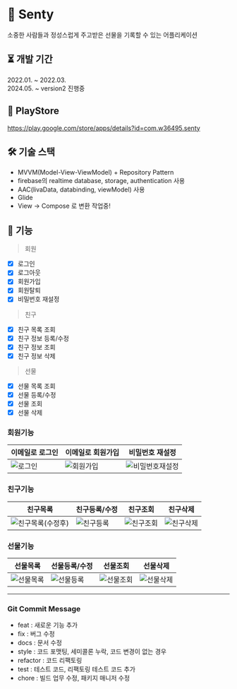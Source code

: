 # 🎁 Senty
소중한 사람들과 정성스럽게 주고받은 선물을 기록할 수 있는 어플리케이션  

⏳ 개발 기간
---
2022.01. ~ 2022.03.  
2024.05. ~ version2 진행중

🚀 PlayStore
---
https://play.google.com/store/apps/details?id=com.w36495.senty

🛠 기술 스택
---
- MVVM(Model-View-ViewModel) + Repository Pattern
- firebase의 realtime database, storage, authentication 사용
- AAC(livaData, databinding, viewModel) 사용
- Glide
- View -> Compose 로 변환 작업중!
    
💪 기능  
---
> 회원  
- [x] 로그인  
- [x] 로그아웃
- [x] 회원가입
- [x] 회원탈퇴
- [x] 비밀번호 재설정
  
> 친구  
- [x] 친구 목록 조회
- [x] 친구 정보 등록/수정
- [x] 친구 정보 조회
- [x] 친구 정보 삭제  
  
> 선물  
- [x] 선물 목록 조회
- [x] 선물 등록/수정
- [x] 선물 조회
- [x] 선물 삭제  
 
 ### 회원기능  
 |이메일로 로그인|이메일로 회원가입|비밀번호 재설정|  
 |--|--|--|
 |![로그인](https://github.com/w36495/Senty/assets/52291662/abe361c2-4cac-4995-a0a7-76580076816b)|![회원가입](https://github.com/w36495/Senty/assets/52291662/e6a209ed-2e37-4e1d-99b3-8ecebd23e23c)|![비밀번호재설정](https://github.com/w36495/Senty/assets/52291662/a18337aa-6b61-451e-821e-29404a238af1)|  
   
 ### 친구기능  
 |친구목록|친구등록/수정|친구조회|친구삭제|
 |-|-|-|-|
 |![친구목록(수정후)](https://user-images.githubusercontent.com/52291662/152778208-c9075d7e-2697-4319-9a7f-1fd5a137dbdd.png)|![친구등록](https://user-images.githubusercontent.com/52291662/152778202-f64fe6b9-650e-441c-9243-f8a25c5d767b.png)|![친구조회](https://user-images.githubusercontent.com/52291662/152778224-d8e4ad1e-3623-4c79-887f-d3b9c925d3ff.png)|![친구삭제](https://user-images.githubusercontent.com/52291662/152957284-a60e2e2f-4f4a-4837-8aad-bb2b576f17f4.png)|  
   
 ### 선물기능  
 |선물목록|선물등록/수정|선물조회|선물삭제|  
 |--|--|--|--|  
 |![선물목록](https://user-images.githubusercontent.com/52291662/152778511-ee2c219b-c65c-4b2d-ab16-d18075c0e2e1.png)|![선물등록](https://user-images.githubusercontent.com/52291662/152778523-24b0e7f1-04f9-45e9-9fe4-fc2351e4ee8e.png)|![선물조회](https://user-images.githubusercontent.com/52291662/152778537-8f2d0b5a-015c-4eb8-8151-2f1d56d9f031.png)|![선물삭제](https://user-images.githubusercontent.com/52291662/152957272-1300621e-d042-4f5b-97b1-d3a9aad292b5.png)|  
   
---
### Git Commit Message
  - feat : 새로운 기능 추가  
  - fix : 버그 수정  
  - docs : 문서 수정
  - style : 코드 포맷팅, 세미콜론 누락, 코드 변경이 없는 경우  
  - refactor : 코드 리팩토링  
  - test : 테스트 코드, 리팩토링 테스트 코드 추가  
  - chore : 빌드 업무 수정, 패키지 매니저 수정
  
